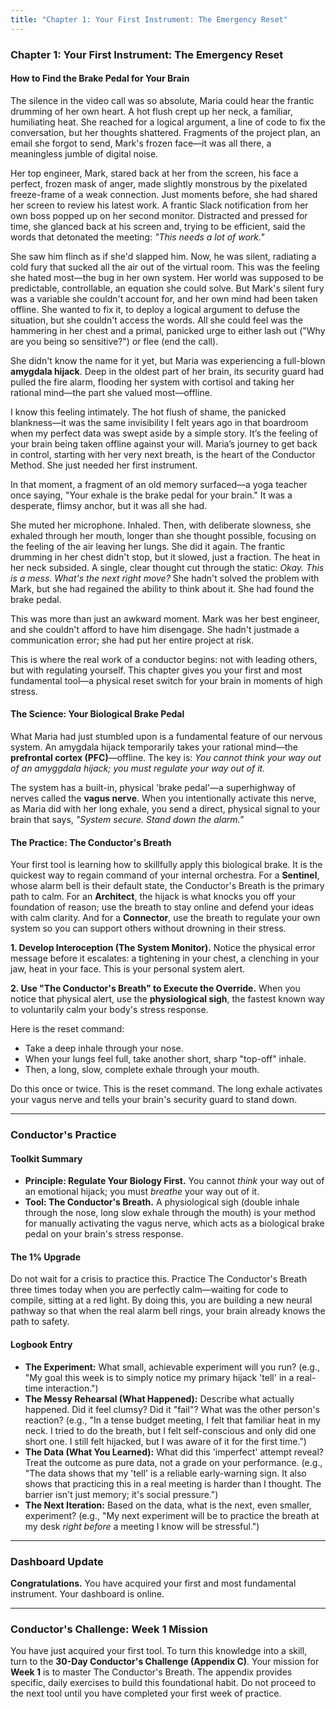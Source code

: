 ```yaml
---
title: "Chapter 1: Your First Instrument: The Emergency Reset"
---
```

### **Chapter 1: Your First Instrument: The Emergency Reset**
#### How to Find the Brake Pedal for Your Brain

The silence in the video call was so absolute, Maria could hear the frantic drumming of her own heart. A hot flush crept up her neck, a familiar, humiliating heat. She reached for a logical argument, a line of code to fix the conversation, but her thoughts shattered. Fragments of the project plan, an email she forgot to send, Mark's frozen face—it was all there, a meaningless jumble of digital noise.

Her top engineer, Mark, stared back at her from the screen, his face a perfect, frozen mask of anger, made slightly monstrous by the pixelated freeze-frame of a weak connection. Just moments before, she had shared her screen to review his latest work. A frantic Slack notification from her own boss popped up on her second monitor. Distracted and pressed for time, she glanced back at his screen and, trying to be efficient, said the words that detonated the meeting: *"This needs a lot of work."*

She saw him flinch as if she'd slapped him. Now, he was silent, radiating a cold fury that sucked all the air out of the virtual room. This was the feeling she hated most—the bug in her own system. Her world was supposed to be predictable, controllable, an equation she could solve. But Mark's silent fury was a variable she couldn't account for, and her own mind had been taken offline. She wanted to fix it, to deploy a logical argument to defuse the situation, but she couldn't access the words. All she could feel was the hammering in her chest and a primal, panicked urge to either lash out ("Why are you being so sensitive?") or flee (end the call).

She didn't know the name for it yet, but Maria was experiencing a full-blown **amygdala hijack**. Deep in the oldest part of her brain, its security guard had pulled the fire alarm, flooding her system with cortisol and taking her rational mind—the part she valued most—offline.

I know this feeling intimately. The hot flush of shame, the panicked blankness—it was the same invisibility I felt years ago in that boardroom when my perfect data was swept aside by a simple story. It’s the feeling of your brain being taken offline against your will. Maria’s journey to get back in control, starting with her very next breath, is the heart of the Conductor Method. She just needed her first instrument.

In that moment, a fragment of an old memory surfaced—a yoga teacher once saying, "Your exhale is the brake pedal for your brain." It was a desperate, flimsy anchor, but it was all she had.

She muted her microphone. Inhaled. Then, with deliberate slowness, she exhaled through her mouth, longer than she thought possible, focusing on the feeling of the air leaving her lungs. She did it again. The frantic drumming in her chest didn't stop, but it slowed, just a fraction. The heat in her neck subsided. A single, clear thought cut through the static: *Okay. This is a mess. What's the next right move?* She hadn't solved the problem with Mark, but she had regained the ability to think about it. She had found the brake pedal.

This was more than just an awkward moment. Mark was her best engineer, and she couldn't afford to have him disengage. She hadn't justmade a communication error; she had put her entire project at risk.

This is where the real work of a conductor begins: not with leading others, but with regulating yourself. This chapter gives you your first and most fundamental tool—a physical reset switch for your brain in moments of high stress.

#### **The Science: Your Biological Brake Pedal**

What Maria had just stumbled upon is a fundamental feature of our nervous system. An amygdala hijack temporarily takes your rational mind—the **prefrontal cortex (PFC)**—offline. The key is: *You cannot think your way out of an amyggdala hijack; you must regulate your way out of it.*

The system has a built-in, physical 'brake pedal'—a superhighway of nerves called the **vagus nerve**. When you intentionally activate this nerve, as Maria did with her long exhale, you send a direct, physical signal to your brain that says, *"System secure. Stand down the alarm."*

#### **The Practice: The Conductor's Breath**

Your first tool is learning how to skillfully apply this biological brake. It is the quickest way to regain command of your internal orchestra. For a **Sentinel**, whose alarm bell is their default state, the Conductor's Breath is the primary path to calm. For an **Architect**, the hijack is what knocks you off your foundation of reason; use the breath to stay online and defend your ideas with calm clarity. And for a **Connector**, use the breath to regulate your own system so you can support others without drowning in their stress.

**1. Develop Interoception (The System Monitor).**
Notice the physical error message before it escalates: a tightening in your chest, a clenching in your jaw, heat in your face. This is your personal system alert.

**2. Use "The Conductor's Breath" to Execute the Override.**
When you notice that physical alert, use the **physiological sigh**, the fastest known way to voluntarily calm your body's stress response.

Here is the reset command:
*   Take a deep inhale through your nose.
*   When your lungs feel full, take another short, sharp "top-off" inhale.
*   Then, a long, slow, complete exhale through your mouth.

Do this once or twice. This is the reset command. The long exhale activates your vagus nerve and tells your brain's security guard to stand down.

---
### **Conductor's Practice**

#### **Toolkit Summary**
*   **Principle: Regulate Your Biology First.** You cannot *think* your way out of an emotional hijack; you must *breathe* your way out of it.
*   **Tool: The Conductor's Breath.** A physiological sigh (double inhale through the nose, long slow exhale through the mouth) is your method for manually activating the vagus nerve, which acts as a biological brake pedal on your brain's stress response.

#### **The 1% Upgrade**
Do not wait for a crisis to practice this. Practice The Conductor's Breath three times today when you are perfectly calm—waiting for code to compile, sitting at a red light. By doing this, you are building a new neural pathway so that when the real alarm bell rings, your brain already knows the path to safety.

#### **Logbook Entry**
*   **The Experiment:** What small, achievable experiment will you run? (e.g., "My goal this week is to simply notice my primary hijack 'tell' in a real-time interaction.")
*   **The Messy Rehearsal (What Happened):** Describe what actually happened. Did it feel clumsy? Did it "fail"? What was the other person's reaction? (e.g., "In a tense budget meeting, I felt that familiar heat in my neck. I tried to do the breath, but I felt self-conscious and only did one short one. I still felt hijacked, but I was aware of it for the first time.")
*   **The Data (What You Learned):** What did this 'imperfect' attempt reveal? Treat the outcome as pure data, not a grade on your performance. (e.g., "The data shows that my 'tell' is a reliable early-warning sign. It also shows that practicing this in a real meeting is harder than I thought. The barrier isn't just memory; it's social pressure.")
*   **The Next Iteration:** Based on the data, what is the next, even smaller, experiment? (e.g., "My next experiment will be to practice the breath at my desk *right before* a meeting I know will be stressful.")

---
### **Dashboard Update**

**Congratulations.** You have acquired your first and most fundamental instrument. Your dashboard is online.

---
### **Conductor's Challenge: Week 1 Mission**

You have just acquired your first tool. To turn this knowledge into a skill, turn to the **30-Day Conductor's Challenge (Appendix C)**. Your mission for **Week 1** is to master The Conductor's Breath. The appendix provides specific, daily exercises to build this foundational habit. Do not proceed to the next tool until you have completed your first week of practice.
      